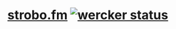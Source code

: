 # [strobo.fm](https://strobo.fm) [![wercker status](https://app.wercker.com/status/5bf222cc11a471380cec82b28bd09a26/s/master "wercker status")](https://app.wercker.com/project/byKey/5bf222cc11a471380cec82b28bd09a26)
